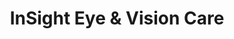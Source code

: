 ---
title: "InSight Eye & Vision Care"
url: /clifton/insight-eye-and-vision-care/
shop: optician
---
